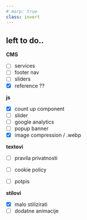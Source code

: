 ```yaml
--- 
# marp: true
class: invert
---
```



## left to do..

 **CMS**
- [ ] services
- [ ] footer nav 
- [ ] sliders
- [x] reference ??

**js**
- [x] count up component 
- [ ] slider
- [ ] google analytics
- [ ] popup banner
- [x] image compression / .webp

**textovi**
- [ ] pravila privatnosti
- [ ] cookie policy
- [ ] potpis


**stilovi**
- [x] malo stilizirati
- [ ] dodatne animacije
